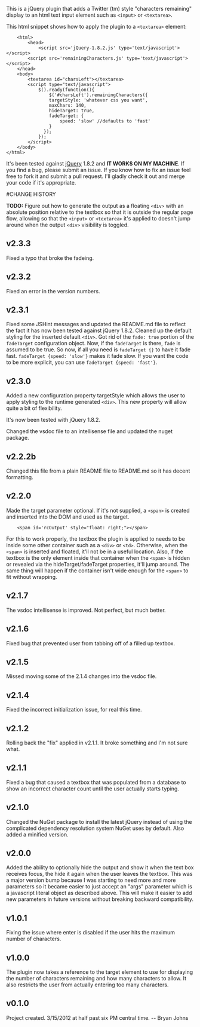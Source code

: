 This is a jQuery plugin that adds a Twitter (tm) style  "characters remaining"
display to an html text input element such as `<input>` or `<textarea>`.

This html snippet shows how to apply the plugin to a `<textarea>` element:

        <html>
            <head>
                <script src='jQuery-1.8.2.js' type='text/javascript'></script>
            <script src='remainingCharacters.js' type='text/javascript'></script>
        </head>
        <body>
            <textarea id="charsLeft"></textarea>
            <script type="text/javascript">
    	        $().ready(function(){
    		        $('#charsLeft').remainingCharacters({
    			    targetStyle: 'whatever css you want',
    			    maxChars: 140,
    			    hideTarget: true,
    			    fadeTarget: {
    				    speed: 'slow' //defaults to 'fast'
    			    }
    		      });
    	        });
            </script>
        </body>
    </html>
   
It's been tested against [jQuery](http://jquery.com/) 1.8.2 and **IT WORKS ON MY MACHINE**.  If you find a bug, please submit an issue.  If you know how to  fix an issue feel free to  fork it and  submit  a pull request.   I'll gladly check it out and merge your code if it's appropriate.

#CHANGE HISTORY

**TODO:**  Figure out how to generate the output as a floating `<div>` with an absolute position relative to the textbox so that it is outside the regular page flow, allowing so that the `<input>` or `<textarea>` it's applied to doesn't jump around when the output `<div>` visibility is toggled.

v2.3.3
------
Fixed a typo that broke the fadeing.

v2.3.2
------
Fixed an error in the version numbers.

v2.3.1
------
Fixed some JSHint messages and updated the README.md file to reflect the fact
it has now been tested against jQuery 1.8.2.  Cleaned up the default styling for
the inserted default `<div>`.  Got rid of the `fade: true` portion of the
`fadeTarget` configuration object.  Now, if the `fadeTarget` is there, `fade`
is assumed to be true. So now, if all you need is `fadeTarget {}` to have it
fade fast.  `fadeTarget {speed: 'slow'}` makes it fade slow.  If you want
the code to be more explicit, you can use `fadeTarget {speed: 'fast'}`.

v2.3.0
------
Added a new configuration property targetStyle which allows the user
to apply styling to the runtime generated `<div>`.  This new property
will allow quite a bit of flexibility.

It's now been tested with jQuery 1.8.2.

Changed the vsdoc file to an intellisense file and updated the nuget package.

v2.2.2b
--------
Changed this file from a plain README file to README.md so it has decent formatting.

v2.2.0
--------
Made the target parameter optional.  If it's not supplied, a `<span>` is created
and inserted into the DOM and used as the target.

	    <span id='rcOutput' style="float: right;"></span>

For this to work properly, the textbox the plugin is applied to needs to be inside
some other container such as a `<div>` or `<td>`.  Otherwise, when the `<span>` is
inserted and floated, it'll not be in a useful location.  Also, if the textbox is
the only element inside that container when the `<span>` is hidden or revealed via
the hideTarget/fadeTarget properties, it'll jump around.  The same thing will 
happen if the container isn't wide enough for the `<span>` to fit without wrapping.


v2.1.7
---------
The vsdoc intellisense is improved.  Not perfect, but much better.

v2.1.6
---------
Fixed bug that prevented user from tabbing off of a filled up textbox.

v2.1.5
---------
Missed moving some of the 2.1.4 changes into the vsdoc file.

v2.1.4
---------
Fixed the incorrect initialization issue, for real this time.

v2.1.2
---------
Rolling back the "fix" applied in v2.1.1.  It broke something and I'm not sure
what.

v2.1.1
---------
Fixed a bug that caused a textbox that was populated from a database to show an
incorrect character count until the user actually starts typing.

v2.1.0
---------
Changed the NuGet package to install the latest jQuery  instead  of  using the
complicated dependency resolution system NuGet uses by default.   Also added a
minified version.

v2.0.0
---------
Added the ability to optionally hide the output and show it when the text  box
receives focus, the hide it again when the user leaves the textbox.  This  was
a major version bump because I was starting to need more  and more  parameters
so it became easier to just accept an "args" parameter which is  a  javascript
literal object as described above.   This  will  make  it  easier  to  add new
parameters in future versions without breaking backward compatibility.

v1.0.1
---------
Fixing the issue where enter is disabled  if the user  hits the maximum number
of characters.

v1.0.0
---------
The plugin now takes a reference to the target  element to use for  displaying
the number of characters remaining and how many characters to allow.   It also
restricts the user from actually entering too many characters.

v0.1.0
---------
Project created. 3/15/2012 at half past six PM central time. -- Bryan Johns
